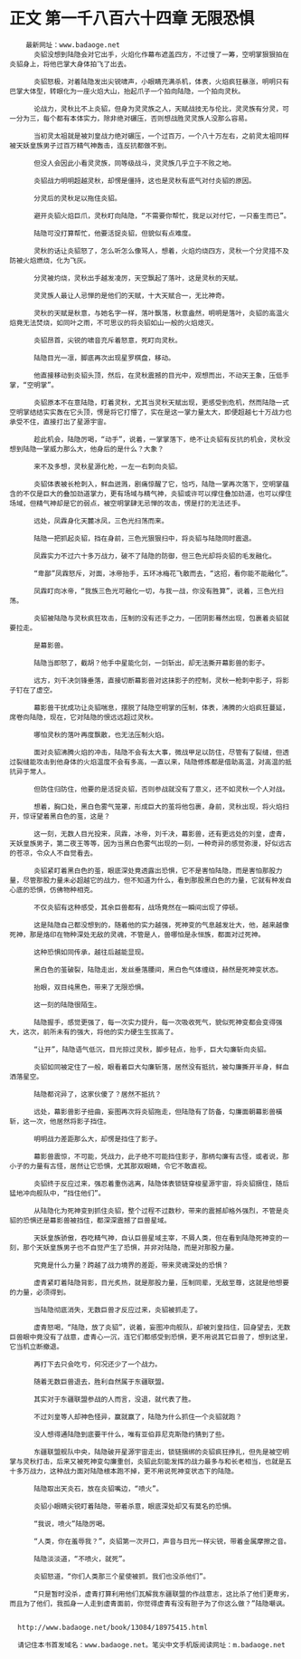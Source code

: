 # 正文 第一千八百六十四章 无限恐惧
        最新网址：www.badaoge.net
          炎貂没想到陆隐会对它出手，火焰化作幕布遮盖四方，不过慢了一筹，空明掌狠狠拍在炎貂身上，将他巴掌大身体拍飞了出去。
      
          炎貂怒极，对着陆隐发出尖锐啸声，小眼睛充满杀机，体表，火焰疯狂暴涨，明明只有巴掌大体型，转眼化为一座火焰大山，抬起爪子一个拍向陆隐，一个拍向灵秋。
      
          论战力，灵秋比不上炎貂，但身为灵灵族之人，天赋战技无与伦比，灵灵族有分灵，可一分为三，每个都有本体实力，除非绝对碾压，否则想战胜灵灵族人没那么容易。
      
          当初灵太祖就是被刘皇战力绝对碾压，一个过百万，一个八十万左右，之前灵太祖同样被天妖皇族男子过百万精气神轰击，连反抗都做不到。
      
          但没人会因此小看灵灵族，同等级战斗，灵灵族几乎立于不败之地。
      
          炎貂战力明明超越灵秋，却愣是僵持，这也是灵秋有底气对付炎貂的原因。
      
          分灵后的灵秋足以拖住炎貂。
      
          避开炎貂火焰巨爪，灵秋盯向陆隐，“不需要你帮忙，我足以对付它，一只畜生而已”。
      
          陆隐可没打算帮忙，他要活捉炎貂，但貌似有点难度。
      
          灵秋的话让炎貂怒了，怎么听怎么像骂人，想着，火焰灼烧四方，灵秋一个分灵措不及防被火焰燃烧，化为飞灰。
      
          分灵被灼烧，灵秋出手越发凌厉，天空飘起了落叶，这是灵秋的天赋。
      
          灵灵族人最让人忌惮的是他们的天赋，十大天赋合一，无比神奇。
      
          灵秋的天赋是秋意，与她名字一样，落叶飘落，秋意盎然，明明是落叶，炎貂的高温火焰竟无法焚烧，如同叶之雨，不可思议的将炎貂如山一般的火焰熄灭。
      
          炎貂昂首，尖锐的啸音充斥着怒意，死盯向灵秋。
      
          陆隐目光一凛，脚底再次出现星罗棋盘，移动。
      
          他直接移动到炎貂头顶，然后，在灵秋震撼的目光中，观想而出，不动天王象，压低手掌，“空明掌”。
      
          炎貂原本不在意陆隐，盯着灵秋，尤其当灵秋天赋出现，更感受到危机，然而陆隐一式空明掌结结实实轰在它头顶，愣是将它打懵了，实在是这一掌力量太大，即便超越七十万战力也承受不住，直接打出了星源宇宙。
      
          趁此机会，陆隐厉喝，“动手”，说着，一掌掌落下，绝不让炎貂有反抗的机会，灵秋没想到陆隐一掌威力那么大，他身后的是什么？大象？
      
          来不及多想，灵秋星源化枪，一左一右刺向炎貂。
      
          炎貂体表被长枪刺入，鲜血迸溅，剧痛惊醒了它，恰巧，陆隐一掌再次落下，空明掌蕴含的不仅是巨大的叠加劲道掌力，更有场域与精气神，炎貂或许可以撑住叠加劲道，也可以撑住场域，但精气神却是它的弱点，被空明掌肆无忌惮的攻击，愣是打的无法还手。
      
          远处，凤霖身化天麓冰凤，三色光扫荡而来。
      
          陆隐一把抓起炎貂，挡在身前，三色光狠狠扫中，将炎貂与陆隐同时震退。
      
          凤霖实力不过六十多万战力，破不了陆隐的防御，但三色光却将炎貂的毛发融化。
      
          “卑鄙”凤霖怒斥，对面，冰帝抬手，五环冰梅花飞散而去，“这招，看你能不能融化”。
      
          凤霖盯向冰帝，“我族三色光可融化一切，与我一战，你没有胜算”，说着，三色光扫荡。
      
          炎貂被陆隐与灵秋疯狂攻击，压制的没有还手之力，一团阴影蓦然出现，包裹着炎貂就要拉走。
      
          是幕影兽。
      
          陆隐当即怒了，截胡？他手中星能化剑，一剑斩出，却无法撕开幕影兽的影子。
      
          远方，刘千决剑锋垂落，直接切断幕影兽对这抹影子的控制，灵秋一枪刺中影子，将影子钉在了虚空。
      
          幕影兽干扰成功让炎貂喘息，摆脱了陆隐空明掌的压制，体表，沸腾的火焰疯狂蔓延，席卷向陆隐，现在，它对陆隐的恨远远超过灵秋。
      
          哪怕灵秋的落叶再度飘散，也无法压制火焰。
      
          面对炎貂沸腾火焰的冲击，陆隐不会有太大事，微战甲足以防住，尽管有了裂缝，但透过裂缝能攻击到他身体的火焰温度不会有多高，一直以来，陆隐修炼都是借助高温，对高温的抵抗异于常人。
      
          但防住归防住，他要的是活捉炎貂，否则参战就没有了意义，还不如灵秋一个人对战。
      
          想着，胸口处，黑白色雾气笼罩，形成巨大的茧将他包裹，身前，灵秋出现，将火焰扫开，惊讶望着黑白色的茧，这是？
      
          这一刻，无数人目光投来，凤霖，冰帝，刘千决，幕影兽，还有更远处的刘皇，虚青，天妖皇族男子，第二夜王等等，因为当黑白色雾气出现的一刻，一种奇异的感觉弥漫，好似远古的苍凉，令众人不自觉看去。
      
          炎貂紧盯着黑白色的茧，眼底深处竟透露出恐惧，它不是害怕陆隐，而是害怕那股力量，尽管那股力量未必超越它的战力，但不知道为什么，看到那股黑白色的力量，它就有种发自心底的恐惧，仿佛物种相克。
      
          不仅炎貂有这种感受，其余巨兽都有，战场竟然在一瞬间出现了停顿。
      
          这是陆隐自己都没想到的，随着他的实力越强，死神变的气息越发壮大，他，越来越像死神，那是烙印在物种深处无敌的灵魂，不管是人，兽哪怕是永恒族，都面对过死神。
      
          这种恐惧如同传承，越往后越能显现。
      
          黑白色的茧破裂，陆隐走出，发丝垂落腰间，黑白色气体缠绕，赫然是死神变状态。
      
          抬眼，双目纯黑色，带来了无限恐惧。
      
          这一刻的陆隐很陌生。
      
          陆隐握手，感觉更强了，每一次实力提升，每一次吸收死气，貌似死神变都会变得强大，这次，前所未有的强大，将他的实力硬生生拔高了。
      
          “让开”，陆隐语气低沉，目光掠过灵秋，脚步轻点，抬手，巨大勾廉斩向炎貂。
      
          炎貂如同被定住了一般，眼看着巨大勾廉斩落，居然没有抵抗，被勾廉撕开半身，鲜血洒落星空。
      
          陆隐都诧异了，这家伙傻了？居然不抵抗？
      
          远处，幕影兽影子扭曲，妄图再次将炎貂拖走，但陆隐有了防备，勾廉面朝幕影兽橫斩，这一次，他居然将影子挡住。
      
          明明战力差距那么大，却愣是挡住了影子。
      
          幕影兽震惊，不可能，凭战力，此子绝不可能挡住影子，那柄勾廉有古怪，或者说，那小子的力量有古怪，居然让它恐惧，尤其那双眼睛，令它不敢直视。
      
          炎貂终于反应过来，强忍着重伤逃离，陆隐体表锁链穿梭星源宇宙，将炎貂捆住，随后猛地冲向舰队中，“挡住他们”。
      
          从陆隐化为死神变到抓住炎貂，整个过程不过数秒，带来的震撼却格外强烈，不管是炎貂的恐惧还是幕影兽被挡住，都深深震撼了巨兽星域。
      
          天妖皇族骄傲，吞吃精气神，自认巨兽星域主宰，不屑人类，但在看到陆隐死神变的一刻，那个天妖皇族男子也不自觉产生了恐惧，并非对陆隐，而是对那股力量。
      
          究竟是什么力量？跨越了战力境界的差距，带来灵魂深处的恐惧？
      
          虚青紧盯着陆隐背影，目光炙热，就是那股力量，压制同辈，无敌至尊，这就是他想要的力量，必须得到。
      
          当陆隐彻底消失，无数巨兽才反应过来，炎貂被抓走了。
      
          虚青怒喝，“陆隐，放了炎貂”，说着，妄图冲向舰队，却被刘皇挡住，回身望去，无数巨兽眼中竟没有了战意，虚青心一沉，连它们都感受到恐惧，更不用说其它巨兽了，想到这里，它当机立断撤退。
      
          再打下去只会吃亏，何况还少了一个战力。
      
          随着无数巨兽退去，胜利自然属于东疆联盟。
      
          其实对于东疆联盟参战的人而言，没退，就代表了胜。
      
          不过刘皇等人却神色怪异，赢就赢了，陆隐为什么抓住一个炎貂就跑？
      
          没人想得通陆隐到底要干什么，唯有亚伯菲尼克斯隐约猜到了些。
      
          东疆联盟舰队中央，陆隐破开星源宇宙走出，锁链捆绑的炎貂疯狂挣扎，但先是被空明掌与灵秋打击，后来又被死神变勾廉重创，炎貂此刻能发挥的战力最多与和长老相当，也就是五十多万战力，这种战力面对陆隐根本跑不掉，更不用说死神变状态下的陆隐。
      
          陆隐取出天炎石，放在炎貂嘴边，“喷火”。
      
          炎貂小眼睛尖锐盯着陆隐，带着杀意，眼底深处却又有莫名的恐惧。
      
          “我说，喷火”陆隐厉喝。
      
          “人类，你在羞辱我？”，炎貂第一次开口，声音与目光一样尖锐，带着金属摩擦之音。
      
          陆隐淡淡道，“不喷火，就死”。
      
          炎貂怒道，“你们人类那三个星使被抓，我们也没杀他们”。
      
          “只是暂时没杀，虚青打算利用他们瓦解我东疆联盟的作战意志，这比杀了他们更卑劣，而且为了他们，我孤身一人走到虚青面前，你觉得虚青有没有胆子为了你这么做？”陆隐嘲讽。
      
      
      http://www.badaoge.net/book/13084/18975415.html
      
      请记住本书首发域名：www.badaoge.net。笔尖中文手机版阅读网址：m.badaoge.net